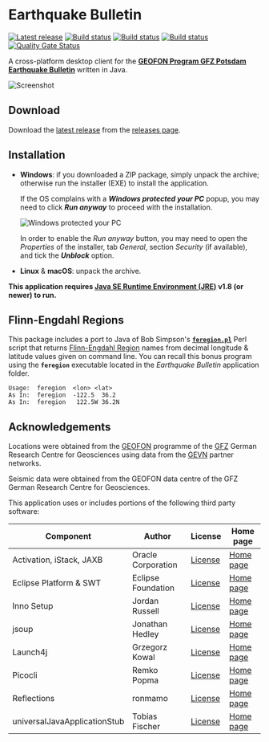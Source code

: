 Earthquake Bulletin
===================

[![Latest release](https://img.shields.io/github/release/albertus82/earthquake-bulletin.svg)](https://github.com/albertus82/earthquake-bulletin/releases/latest)
[![Build status](https://ci.appveyor.com/api/projects/status/github/albertus82/earthquake-bulletin?branch=master&svg=true)](https://ci.appveyor.com/project/albertus82/earthquake-bulletin)
[![Build status](https://github.com/albertus82/earthquake-bulletin/workflows/build/badge.svg)](https://github.com/albertus82/earthquake-bulletin/actions)
[![Build status](https://dev.azure.com/albertus82/earthquake-bulletin/_apis/build/status/master)](https://dev.azure.com/albertus82/earthquake-bulletin/_build/latest)
[![Quality Gate Status](https://sonarcloud.io/api/project_badges/measure?project=it.albertus%3Aearthquake-bulletin&metric=alert_status)](https://sonarcloud.io/dashboard?id=it.albertus%3Aearthquake-bulletin)

A cross-platform desktop client for the [**GEOFON Program GFZ Potsdam Earthquake Bulletin**](https://geofon.gfz-potsdam.de/eqinfo/list.php) written in Java.

![Screenshot](https://user-images.githubusercontent.com/8672431/55280184-28cc9380-5322-11e9-9dad-1611a3baf837.png)

## Download

Download the [latest release](https://github.com/albertus82/earthquake-bulletin/releases/latest) from the [releases page](https://github.com/albertus82/earthquake-bulletin/releases).

## Installation

* **Windows**: if you downloaded a ZIP package, simply unpack the archive; otherwise run the installer (EXE) to install the application.

  If the OS complains with a ***Windows protected your PC*** popup, you may need to click ***Run anyway*** to proceed with the installation.

  ![Windows protected your PC](https://user-images.githubusercontent.com/8672431/31048995-7145b034-a62a-11e7-860b-c477237145ce.png)

  In order to enable the *Run anyway* button, you may need to open the *Properties* of the installer, tab *General*, section *Security* (if available), and tick the ***Unblock*** option.
* **Linux** & **macOS**: unpack the archive.

**This application requires [Java SE Runtime Environment (JRE)](https://www.java.com) v1.8 (or newer) to run.**

## Flinn-Engdahl Regions

This package includes a port to Java of Bob Simpson's [**`feregion.pl`**](https://bit.ly/feregion) Perl script that returns [Flinn-Engdahl Region](https://earthquake.usgs.gov/data/flinn_engdahl.php) names from decimal longitude & latitude values given on command line. You can recall this bonus program using the **`feregion`** executable located in the *Earthquake Bulletin* application folder.
```
Usage:  feregion  <lon> <lat>
As In:  feregion  -122.5  36.2
As In:  feregion   122.5W 36.2N
```

## Acknowledgements

Locations were obtained from the [GEOFON](https://geofon.gfz-potsdam.de) programme of the [GFZ](https://www.gfz-potsdam.de) German Research Centre for Geosciences using data from the [GEVN](https://geofon.gfz-potsdam.de/eqinfo/gevn/) partner networks.

Seismic data were obtained from the GEOFON data centre of the GFZ German Research Centre for Geosciences.

This application uses or includes portions of the following third party software:

|Component                   |Author                     |License                                                |Home page                                     |
|----------------------------|---------------------------|-------------------------------------------------------|----------------------------------------------|
|Activation, iStack, JAXB    |Oracle Corporation         |[License](https://git.io/JtpKN)                        |[Home page](https://www.oracle.com)           |
|Eclipse Platform & SWT      |Eclipse Foundation         |[License](https://www.eclipse.org/legal/epl-2.0/)      |[Home page](https://www.eclipse.org)          |
|Inno Setup                  |Jordan Russell             |[License](https://jrsoftware.org/files/is/license.txt) |[Home page](https://jrsoftware.org/isinfo.php)|
|jsoup                       |Jonathan Hedley            |[License](https://jsoup.org/license)                   |[Home page](https://jsoup.org)                |
|Launch4j                    |Grzegorz Kowal             |[License](https://opensource.org/licenses/BSD-3-Clause)|[Home page](http://launch4j.sourceforge.net)  |
|Picocli                     |Remko Popma                |[License](https://git.io/JUqAY)                        |[Home page](https://picocli.info)             |
|Reflections                 |ronmamo                    |[License](https://git.io/Jtp8i)                        |[Home page](https://git.io/Jtp81)             |
|universalJavaApplicationStub|Tobias Fischer             |[License](https://git.io/JUqAq)                        |[Home page](https://git.io/JUqAF)             |
